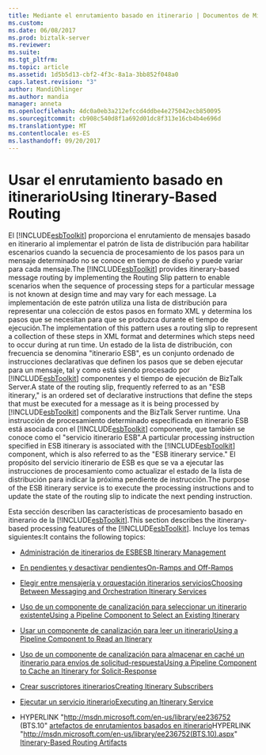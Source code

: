 ```yaml
---
title: Mediante el enrutamiento basado en itinerario | Documentos de Microsoft
ms.custom: 
ms.date: 06/08/2017
ms.prod: biztalk-server
ms.reviewer: 
ms.suite: 
ms.tgt_pltfrm: 
ms.topic: article
ms.assetid: 1d5b5d13-cbf2-4f3c-8a1a-3bb852f048a0
caps.latest.revision: "3"
author: MandiOhlinger
ms.author: mandia
manager: anneta
ms.openlocfilehash: 4dc0a0eb3a212efccd4ddbe4e275042ecb850095
ms.sourcegitcommit: cb908c540d8f1a692d01dc8f313e16cb4b4e696d
ms.translationtype: MT
ms.contentlocale: es-ES
ms.lasthandoff: 09/20/2017
---
```

# <a name="using-itinerary-based-routing"></a><span data-ttu-id="9921a-102">Usar el enrutamiento basado en itinerario</span><span class="sxs-lookup"><span data-stu-id="9921a-102">Using Itinerary-Based Routing</span></span>
<span data-ttu-id="9921a-103">El [!INCLUDE[esbToolkit](../includes/esbtoolkit-md.md)] proporciona el enrutamiento de mensajes basado en itinerario al implementar el patrón de lista de distribución para habilitar escenarios cuando la secuencia de procesamiento de los pasos para un mensaje determinado no se conoce en tiempo de diseño y puede variar para cada mensaje.</span><span class="sxs-lookup"><span data-stu-id="9921a-103">The [!INCLUDE[esbToolkit](../includes/esbtoolkit-md.md)] provides itinerary-based message routing by implementing the Routing Slip pattern to enable scenarios when the sequence of processing steps for a particular message is not known at design time and may vary for each message.</span></span> <span data-ttu-id="9921a-104">La implementación de este patrón utiliza una lista de distribución para representar una colección de estos pasos en formato XML y determina los pasos que se necesitan para que se produzca durante el tiempo de ejecución.</span><span class="sxs-lookup"><span data-stu-id="9921a-104">The implementation of this pattern uses a routing slip to represent a collection of these steps in XML format and determines which steps need to occur during at run time.</span></span> <span data-ttu-id="9921a-105">Un estado de la lista de distribución, con frecuencia se denomina "itinerario ESB", es un conjunto ordenado de instrucciones declarativas que definen los pasos que se deben ejecutar para un mensaje, tal y como está siendo procesado por [!INCLUDE[esbToolkit](../includes/esbtoolkit-md.md)] componentes y el tiempo de ejecución de BizTalk Server.</span><span class="sxs-lookup"><span data-stu-id="9921a-105">A state of the routing slip, frequently referred to as an "ESB itinerary," is an ordered set of declarative instructions that define the steps that must be executed for a message as it is being processed by [!INCLUDE[esbToolkit](../includes/esbtoolkit-md.md)] components and the BizTalk Server runtime.</span></span> <span data-ttu-id="9921a-106">Una instrucción de procesamiento determinado especificada en itinerario ESB está asociada con el [!INCLUDE[esbToolkit](../includes/esbtoolkit-md.md)] componente, que también se conoce como el "servicio itinerario ESB".</span><span class="sxs-lookup"><span data-stu-id="9921a-106">A particular processing instruction specified in ESB itinerary is associated with the [!INCLUDE[esbToolkit](../includes/esbtoolkit-md.md)] component, which is also referred to as the "ESB itinerary service."</span></span> <span data-ttu-id="9921a-107">El propósito del servicio itinerario de ESB es que se va a ejecutar las instrucciones de procesamiento como actualizar el estado de la lista de distribución para indicar la próxima pendiente de instrucción.</span><span class="sxs-lookup"><span data-stu-id="9921a-107">The purpose of the ESB itinerary service is to execute the processing instructions and to update the state of the routing slip to indicate the next pending instruction.</span></span>  
  
 <span data-ttu-id="9921a-108">Esta sección describen las características de procesamiento basado en itinerario de la [!INCLUDE[esbToolkit](../includes/esbtoolkit-md.md)].</span><span class="sxs-lookup"><span data-stu-id="9921a-108">This section describes the itinerary-based processing features of the [!INCLUDE[esbToolkit](../includes/esbtoolkit-md.md)].</span></span> <span data-ttu-id="9921a-109">Incluye los temas siguientes:</span><span class="sxs-lookup"><span data-stu-id="9921a-109">It contains the following topics:</span></span>  
  
-   [<span data-ttu-id="9921a-110">Administración de itinerarios de ESB</span><span class="sxs-lookup"><span data-stu-id="9921a-110">ESB Itinerary Management</span></span>](../esb-toolkit/esb-itinerary-management.md)  
  
-   [<span data-ttu-id="9921a-111">En pendientes y desactivar pendientes</span><span class="sxs-lookup"><span data-stu-id="9921a-111">On-Ramps and Off-Ramps</span></span>](../esb-toolkit/on-ramps-and-off-ramps.md)  
  
-   [<span data-ttu-id="9921a-112">Elegir entre mensajería y orquestación itinerarios servicios</span><span class="sxs-lookup"><span data-stu-id="9921a-112">Choosing Between Messaging and Orchestration Itinerary Services</span></span>](../esb-toolkit/choosing-between-messaging-and-orchestration-itinerary-services.md)  
  
-   [<span data-ttu-id="9921a-113">Uso de un componente de canalización para seleccionar un itinerario existente</span><span class="sxs-lookup"><span data-stu-id="9921a-113">Using a Pipeline Component to Select an Existing Itinerary</span></span>](../esb-toolkit/using-a-pipeline-component-to-select-an-existing-itinerary.md)  
  
-   [<span data-ttu-id="9921a-114">Usar un componente de canalización para leer un itinerario</span><span class="sxs-lookup"><span data-stu-id="9921a-114">Using a Pipeline Component to Read an Itinerary</span></span>](../esb-toolkit/using-a-pipeline-component-to-read-an-itinerary.md)  
  
-   [<span data-ttu-id="9921a-115">Uso de un componente de canalización para almacenar en caché un itinerario para envíos de solicitud-respuesta</span><span class="sxs-lookup"><span data-stu-id="9921a-115">Using a Pipeline Component to Cache an Itinerary for Solicit-Response</span></span>](../esb-toolkit/using-a-pipeline-component-to-cache-an-itinerary-for-solicit-response.md)  
  
-   [<span data-ttu-id="9921a-116">Crear suscriptores itinerarios</span><span class="sxs-lookup"><span data-stu-id="9921a-116">Creating Itinerary Subscribers</span></span>](../esb-toolkit/creating-itinerary-subscribers.md)  
  
-   [<span data-ttu-id="9921a-117">Ejecutar un servicio itinerario</span><span class="sxs-lookup"><span data-stu-id="9921a-117">Executing an Itinerary Service</span></span>](../esb-toolkit/executing-an-itinerary-service.md)  
  
-   <span data-ttu-id="9921a-118">HYPERLINK "http://msdn.microsoft.com/en-us/library/ee236752 (BTS.10" [artefactos de enrutamientos basados en itinerario](../esb-toolkit/itinerary-based-routing-artifacts.md)</span><span class="sxs-lookup"><span data-stu-id="9921a-118">HYPERLINK "http://msdn.microsoft.com/en-us/library/ee236752(BTS.10).aspx" [Itinerary-Based Routing Artifacts](../esb-toolkit/itinerary-based-routing-artifacts.md)</span></span>